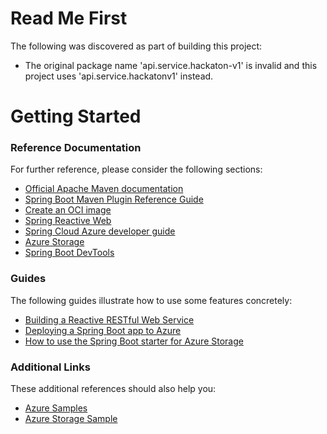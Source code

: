 # Read Me First
The following was discovered as part of building this project:

* The original package name 'api.service.hackaton-v1' is invalid and this project uses 'api.service.hackatonv1' instead.

# Getting Started

### Reference Documentation
For further reference, please consider the following sections:

* [Official Apache Maven documentation](https://maven.apache.org/guides/index.html)
* [Spring Boot Maven Plugin Reference Guide](https://docs.spring.io/spring-boot/docs/3.1.2/maven-plugin/reference/html/)
* [Create an OCI image](https://docs.spring.io/spring-boot/docs/3.1.2/maven-plugin/reference/html/#build-image)
* [Spring Reactive Web](https://docs.spring.io/spring-boot/docs/3.1.2/reference/htmlsinge/index.html#web.reactive)
* [Spring Cloud Azure developer guide](https://aka.ms/spring/msdocs/developer-guide)
* [Azure Storage](https://microsoft.github.io/spring-cloud-azure/current/reference/html/index.html#resource-handling)
* [Spring Boot DevTools](https://docs.spring.io/spring-boot/docs/3.1.2/reference/htmlsinge/index.html#using.devtools)

### Guides
The following guides illustrate how to use some features concretely:

* [Building a Reactive RESTful Web Service](https://spring.io/guides/gs/reactive-rest-service/)
* [Deploying a Spring Boot app to Azure](https://spring.io/guides/gs/spring-boot-for-azure/)
* [How to use the Spring Boot starter for Azure Storage](https://aka.ms/spring/msdocs/storage)

### Additional Links
These additional references should also help you:

* [Azure Samples](https://aka.ms/spring/samples)
* [Azure Storage Sample](https://aka.ms/spring/samples/latest/storage)

